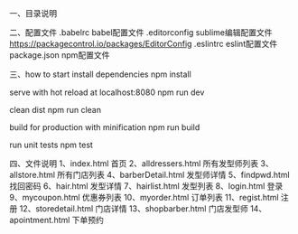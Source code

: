 一、目录说明

二、配置文件
.babelrc  babel配置文件
.editorconfig  sublime编辑配置文件 https://packagecontrol.io/packages/EditorConfig
.eslintrc  eslint配置文件
package.json  npm配置文件

三、how to start
install dependencies
npm install

serve with hot reload at localhost:8080
npm run dev

clean dist
npm run clean

build for production with minification
npm run build

run unit tests
npm test

四、文件说明
1、index.html              首页
2、alldressers.html        所有发型师列表
3、allstore.html           所有门店列表
4、barberDetail.html       发型师详情
5、findpwd.html            找回密码
6、hair.html               发型详情
7、hairlist.html           发型列表
8、login.html              登录
9、mycoupon.html           优惠券列表
10、myorder.html           订单列表
11、regist.html            注册
12、storedetail.html       门店详情
13、shopbarber.html        门店发型师
14、apointment.html        下单预约
